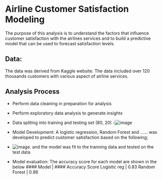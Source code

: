 # Airline Customer Satisfaction Modeling 
The purpose of this analysis is to understand the factors that influence customer satisfaction with the airlines services and to build a predictive model that can be used to forecast satisfaction levels.

## Data:
The data was derived from Kaggle website. The data included over 120 thousands customers with various aspect of airline services.

## Analysis Process 
- Perform data cleaning in preparation for analysis
- Perform exploratory data analysis to generate insights 
- Data spliting into training and testing set (80, 20)
-![image](https://user-images.githubusercontent.com/100509275/211209150-1f19b363-16a1-4f73-9eff-c867aaa9326e.png)

- Model Development: A logistic regression, Random Forest and ...... was developed to predict customer satisfaction based on the following;
- ![image](https://user-images.githubusercontent.com/100509275/211209049-dda0bf70-6ad6-4bef-9b1d-53dcddc21480.png).
and the model was fit to the tranning data and tested on the test data 

- Model evaluation: The accuracy score for each model are shown in the below 
                   #### Model     | #### Accuracy Score 
                   Logistic reg   | 0.83
                   Random Forest  | 0.96
  
